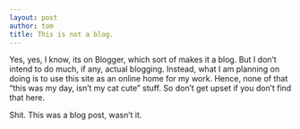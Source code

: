 ```yaml
---
layout: post
author: tom
title: This is not a blog.
---
```

Yes, yes, I know, its on Blogger, which sort of makes it a blog. But I don’t intend to do much, if any, actual blogging. Instead, what I am planning on doing is to use this site as an online home for my work. Hence, none of that “this was my day, isn’t my cat cute” stuff. So don’t get upset if you don’t find that here.

Shit. This was a blog post, wasn’t it.
